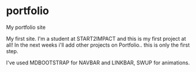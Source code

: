 # portfolio
My portfolio site

My first site. I'm a student at START2IMPACT and this is my first project at all! In the next weeks i'll add other projects on Portfolio.. this is only the first step.

I've used MDBOOTSTRAP for NAVBAR and LINKBAR, SWUP for animations.
